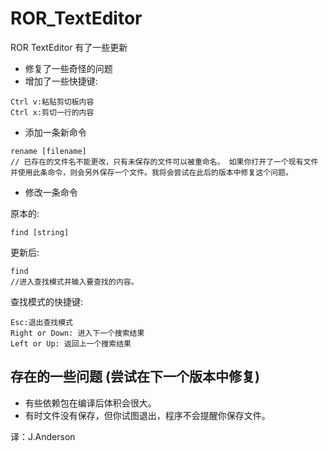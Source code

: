 # ROR_TextEditor
ROR TextEditor 有了一些更新
+ 修复了一些奇怪的问题
+ 增加了一些快捷键:
```
Ctrl v:粘贴剪切板内容
Ctrl x:剪切一行的内容
```
+ 添加一条新命令
```
rename [filename]
// 已存在的文件名不能更改，只有未保存的文件可以被重命名。 如果你打开了一个现有文件并使用此条命令，则会另外保存一个文件。我将会尝试在此后的版本中修复这个问题。
```
+ 修改一条命令

原本的:
```
find [string]
```
更新后:
```
find
//进入查找模式并输入要查找的内容。
```
查找模式的快捷键:
```
Esc:退出查找模式
Right or Down: 进入下一个搜索结果
Left or Up: 返回上一个搜索结果
```

## 存在的一些问题 (尝试在下一个版本中修复)
+ 有些依赖包在编译后体积会很大。
+ 有时文件没有保存，但你试图退出，程序不会提醒你保存文件。

译：J.Anderson
